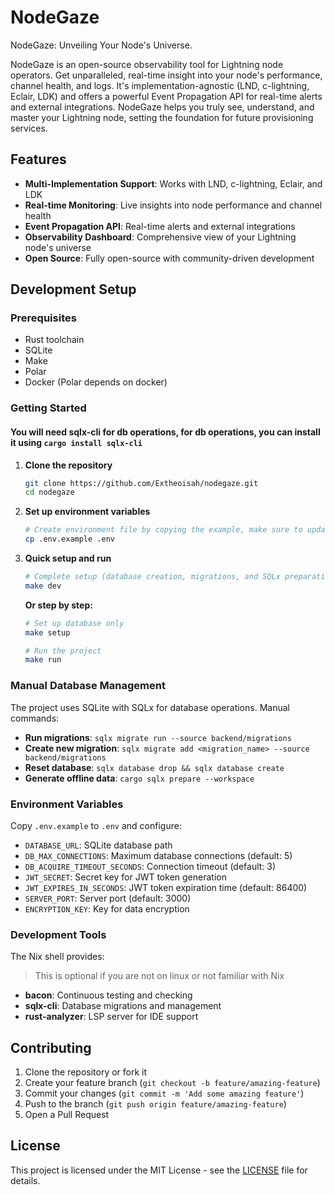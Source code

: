 # NodeGaze
NodeGaze: Unveiling Your Node's Universe.

NodeGaze is an open-source observability tool for Lightning node operators. Get unparalleled, real-time insight into your node's performance, channel health, and logs. It's implementation-agnostic (LND, c-lightning, Eclair, LDK) and offers a powerful Event Propagation API for real-time alerts and external integrations.
NodeGaze helps you truly see, understand, and master your Lightning node, setting the foundation for future provisioning services.

## Features

- **Multi-Implementation Support**: Works with LND, c-lightning, Eclair, and LDK
- **Real-time Monitoring**: Live insights into node performance and channel health
- **Event Propagation API**: Real-time alerts and external integrations
- **Observability Dashboard**: Comprehensive view of your Lightning node's universe
- **Open Source**: Fully open-source with community-driven development

## Development Setup

### Prerequisites

- Rust toolchain
- SQLite
- Make
- Polar
- Docker (Polar depends on docker)

### Getting Started

#### You will need sqlx-cli for db operations, for db operations, you can install it using `cargo install sqlx-cli`

1. **Clone the repository**
   ```bash
   git clone https://github.com/Extheoisah/nodegaze.git
   cd nodegaze
   ```

2. **Set up environment variables**
   ```bash
   # Create environment file by copying the example, make sure to update the values.
   cp .env.example .env
   ```

3. **Quick setup and run**
   ```bash
   # Complete setup (database creation, migrations, and SQLx preparation) then run
   make dev
   ```

   **Or step by step:**
   ```bash
   # Set up database only
   make setup

   # Run the project
   make run
   ```

### Manual Database Management

The project uses SQLite with SQLx for database operations. Manual commands:

- **Run migrations**: `sqlx migrate run --source backend/migrations`
- **Create new migration**: `sqlx migrate add <migration_name> --source backend/migrations`
- **Reset database**: `sqlx database drop && sqlx database create`
- **Generate offline data**: `cargo sqlx prepare --workspace`

### Environment Variables

Copy `.env.example` to `.env` and configure:

- `DATABASE_URL`: SQLite database path
- `DB_MAX_CONNECTIONS`: Maximum database connections (default: 5)
- `DB_ACQUIRE_TIMEOUT_SECONDS`: Connection timeout (default: 3)
- `JWT_SECRET`: Secret key for JWT token generation
- `JWT_EXPIRES_IN_SECONDS`: JWT token expiration time (default: 86400)
- `SERVER_PORT`: Server port (default: 3000)
- `ENCRYPTION_KEY`: Key for data encryption

### Development Tools

The Nix shell provides:
> This is optional if you are not on linux or not familiar with Nix

- **bacon**: Continuous testing and checking
- **sqlx-cli**: Database migrations and management
- **rust-analyzer**: LSP server for IDE support

## Contributing

1. Clone the repository or fork it
2. Create your feature branch (`git checkout -b feature/amazing-feature`)
3. Commit your changes (`git commit -m 'Add some amazing feature'`)
4. Push to the branch (`git push origin feature/amazing-feature`)
5. Open a Pull Request

## License

This project is licensed under the MIT License - see the [LICENSE](LICENSE) file for details.
